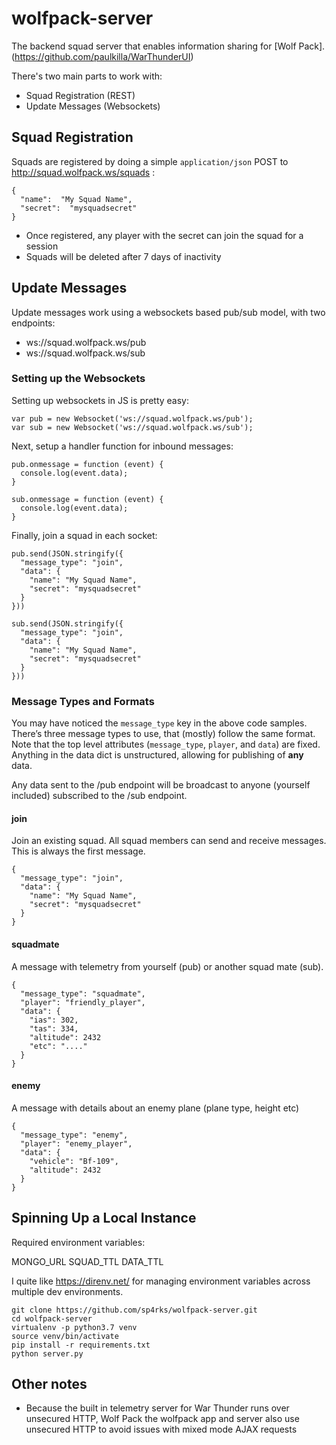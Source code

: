 # wolfpack-server
The backend squad server that enables information sharing for [Wolf Pack].(https://github.com/paulkilla/WarThunderUI)

There's two main parts to work with:

 - Squad Registration (REST)
 - Update Messages (Websockets)

## Squad Registration
Squads are registered by doing a simple `application/json` POST to http://squad.wolfpack.ws/squads :

    {
      "name":  "My Squad Name",
      "secret":  "mysquadsecret"
    }

 - Once registered, any player with the secret can join the squad for a session
 - Squads will  be deleted after 7 days of inactivity


## Update Messages
Update messages work using a websockets based pub/sub model, with two endpoints:

 - ws://squad.wolfpack.ws/pub
 - ws://squad.wolfpack.ws/sub

### Setting up the Websockets
Setting up websockets in JS is pretty easy:

    var pub = new Websocket('ws://squad.wolfpack.ws/pub');
    var sub = new Websocket('ws://squad.wolfpack.ws/sub');

Next, setup a handler function for inbound messages:

    pub.onmessage = function (event) {
      console.log(event.data);
    }
    
    sub.onmessage = function (event) {
      console.log(event.data);
    }

Finally, join a squad  in each socket:

    pub.send(JSON.stringify({
      "message_type": "join",
      "data": {
        "name": "My Squad Name",
        "secret": "mysquadsecret"
      }
    }))
    
    sub.send(JSON.stringify({
      "message_type": "join",
      "data": {
        "name": "My Squad Name",
        "secret": "mysquadsecret"
      }
    }))

### Message Types and Formats
You may have noticed the `message_type` key in the above code samples. There’s three message types to use, that (mostly) follow the same format. Note that the top level attributes (`message_type`, `player`, and `data`) are fixed. Anything in the data dict is unstructured, allowing for publishing of **any** data.

Any data sent to the /pub endpoint will be broadcast to anyone (yourself included) subscribed to the /sub endpoint.

 #### join
Join an existing squad. All squad members can send and receive messages. This is always the first message.

    {    
      "message_type": "join",
      "data": {
        "name": "My Squad Name",
        "secret": "mysquadsecret"
      }
    }

#### squadmate
A message with telemetry from yourself (pub) or another squad mate (sub). 

    {
      "message_type": "squadmate",
      "player": "friendly_player",
      "data": {
        "ias": 302,
        "tas": 334,
        "altitude": 2432
        "etc": "...."
      }
    }

#### enemy
A message with details about an enemy plane (plane type, height etc)

    {    
      "message_type": "enemy", 
      "player": "enemy_player",    
      "data": {    
        "vehicle": "Bf-109",    
        "altitude": 2432    
      }    
    }

## Spinning Up a Local Instance

Required environment variables:

 MONGO_URL
 SQUAD_TTL
 DATA_TTL

I quite like https://direnv.net/ for managing environment variables across multiple dev environments.

    git clone https://github.com/sp4rks/wolfpack-server.git
    cd wolfpack-server
    virtualenv -p python3.7 venv
    source venv/bin/activate
    pip install -r requirements.txt
    python server.py

## Other notes

 - Because the built in telemetry server for War Thunder runs over
   unsecured HTTP, Wolf Pack the wolfpack app and server also use unsecured HTTP to avoid issues with mixed mode AJAX requests
